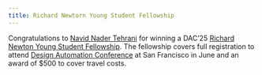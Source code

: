 ```yaml
---
title: Richard Newtorn Young Student Fellowship
---
```


Congratulations to [Navid Nader Tehrani](https://wiscad.github.io/wiscad/members/navid-nadertehrani.html) for winning a DAC’25 [Richard Newton Young Student Fellowship](https://sigda.org/archive/node/49.html). The fellowship covers full registration to attend [Design Automation Conference](https://www.dac.com/) at San Francisco in June and an award of $500 to cover travel costs.
